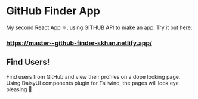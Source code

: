 # GitHub Finder App

My second React App ⚛️, using GITHUB API to make an app.
Try it out here: 
### https://master--github-finder-skhan.netlify.app/

## Find Users!

Find users from GitHub and view their profiles on a dope looking page. 
Using DaisyUI components plugin for Tailwind, the pages will look eye pleasing 👀 